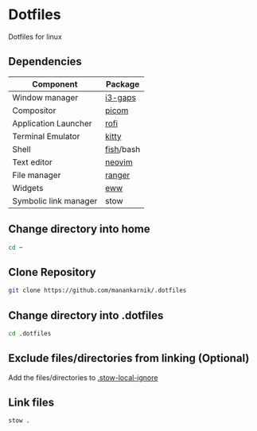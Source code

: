 # Dotfiles
Dotfiles for linux

## Dependencies
Component | Package
-- | --
Window manager | [i3-gaps](https://github.com/Airblader/i3)
Compositor | [picom](https://github.com/yshui/picom)
Application Launcher | [rofi](https://github.com/davatorium/rofi)
Terminal Emulator | [kitty](https://sw.kovidgoyal.net/kitty/)
Shell | [fish](https://fishshell.com/)/bash
Text editor | [neovim](https://neovim.io/)
File manager | [ranger](https://github.com/ranger/ranger)
Widgets | [eww](https://github.com/elkowar/eww)
Symbolic link manager | stow

## Change directory into home
```sh
cd ~
```

## Clone Repository
```sh
git clone https://github.com/manankarnik/.dotfiles
```

## Change directory into .dotfiles
```sh
cd .dotfiles
```

## Exclude files/directories from linking (Optional)
Add the files/directories to [.stow-local-ignore](.stow-local-ignore)


## Link files
```sh
stow .
```
